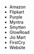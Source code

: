 <html>
  <head>
    <title>Mirabelle Cosmetics Online Orders</title>
    <link rel="icon" type="image/x-icon" href="download.png">
    <style>
      li a {
      color: black;
      text-decoration: none;
      }
      li a:hover {
      color: black;
      text-decoration: none;
      }
      li a:visited {
      color: black;
      text-decoration: none;
      }
      li a:active {
      color: black;
      text-decoration: none;
      }
    </style>
  </head>
  <body>
    <ul style="list-style-type:disc;">
      <li><a href="https://sellercentral.amazon.in/home" target="_blank">Amazon<br>
      <li><a href="https://seller.flipkart.com/index.html#dashboard/my-orders?serviceProfile=seller-fulfilled&shipmentType=easy-ship&orderState=shipments_to_pack" target="_blank">Flipkart<br>
      <li><a href="https://manage.purplle.com/dashboard" target="_blank">Purple<br>
      <li><a href="https://partners.myntrainfo.com/Dashboard" target="_blank">Myntra<br>
      <li><a href="https://smytten.vinsupplier.com/eRetailWeb/SellerPanelBS.action" target="_blank">Smytten<br>
      <li><a href="https://glowroad.com/supplier-dashboard/orders-processing/new-orders-accept" target="_blank">GlowRoad<br>
      <li><a href="https://seller.jiomart.com/oms/" target="_blank">Jio Mart<br>
      <li><a href="https://in-vcom.brainbees.com/#/ordermanagement/pendingorders" target="_blank">FirstCry<br>
      <li><a href="https://mirabellecosmetics.in/wp-admin/edit.php?post_type=shop_order&paged=1&bulk_action=marked_completed&changed=1" target="_blank">Website
